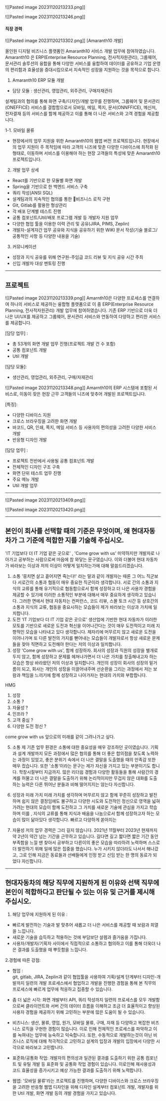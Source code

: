 

![[Pasted image 20231120213233.png]]

![[Pasted image 20231120213246.png]]

#### 직장 경력

![[Pasted image 20231120213302.png]]
[Amaranth10 개발]

올인원 디지털 비즈니스 플랫폼인 Amaranth10 서비스 개발 업무에 참여하였습니다. Amaranth10 은 ERP(Enterprise Resource Planning, 전사적자원관리), 그룹웨어, 문서관리 솔루션의 융합을 통해 다양한 서비스를 융합하여 데이터를 공유하고 기업 운영의 편리함과 효율성을 증대시킴으로서 지속적인 성장을 지원하는 것을 목적으로 합니다. 

1. Amaranth10 ERP 모듈 개발 
 - 담당 모듈 : 생산관리, 영업관리, 외주관리, 구매자재관리
 
 설계팀과의 협의를 통해 화면 구축/디자인/개발 업무를 진행하며, 그룹웨어 및 문서관리(ONEFFICE) 서비스를 결합함으로서 모바일, 메일, 쪽지, 문서(ONNFFICE), 메신저, 전자결재 등의 서비스를 함께 제공하고 이를 통해 더 나은 서비스와 고객 경험을 제공합니다. 

1-1. 모바일 물류 
 - 현장에서의 업무 지원을 위한 Amaranth10의 웹앱 버전 프로젝트입니다. 현장에서의 업무 지원이 주 목적임에 따라 고객의 니즈에 맞춘 다양한 디바이스에 최적화 된 형태로, 이동하며 서비스를 이용해야 하는 현장 고객들의 특성에 맞춘 Amaranth10 프로젝트입니다.

2. 개발 업무 상세 
 - React를 기반으로 한 모듈별 화면 개발
 - Spring을 기반으로 한 백엔드 서비스 구축 
 - 쿼리 작성(ANSI SQL)
 - 설계팀과의 지속적인 협의를 통한 비즈니스 로직 구현 
 - Git, Gitlab를 활용한 형상관리
 - 각 배포 단계별 테스트 진행 
 - 공통 컴포넌트/Util/배포 프로그램 개발 등 개발자 지원 업무 
 - 다양한 협업 툴을 이용한 이력 관리 및 공유(JIRA, PIMS, Zeplin)
 - 개발자-설계자간 업무 공유와 지식을 공유하기 위한 WIKI 문서 작성(기술 블로그/공통적인 사항 등 다양한 내용을 기술)

3. 커뮤니케이션 

 - 성장과 지식 공유를 위해 연구원-주임급 코드 리뷰 및 지식 공유 시간 주최 
 - 신입 개발자 대상 멘토링 진행


---

## 프로젝트
![[Pasted image 20231120213339.png]]
 Amarnth10은 다양한 프로세스를 연결하여 하나의 서비스로 제공하는 융합형 플랫폼으로 이 중 ERP(Enterprise Resource Planning, 전사적자원관리) 개발 업무에 참여하였습니다. 
기존 ERP 기반으로 더욱 더 나은 UI/UX를 제공하고 그룹웨어, 문서관리 서비스와 연동하여 다양하고 편리한 서비스를 제공합니다.

[담당 업무] : 
 - 총 53개의 화면 개발 업무 진행(프로젝트 개발 건 수 포함)
 - 공통 컴포넌트 개발
 - Util 개발 

[담당 모듈]:
- 생산관리, 영업관리, 외주관리, 구매/자재관리

![[Pasted image 20231120213348.png]]
 Amarnth10의 ERP 시스템에 포함된 서비스로, 이동이 잦은 현장 근무 고객들의 니즈에 맞추어 개발된 프로젝트입니다. 

[특징]: 
 - 다양한 디바이스 지원 
 - 크로스 브라우징을 고려한 화면 개발  
 - 바코드, QR, 인쇄, 쪽지, 메일 서비스 등 사용자의 편의성을 고려한 다양한 서비스 개발 
 - 반응형 디자인 개발 

 [담당 업무] :  
 - 프로젝트 전반에서 사용될 공통 컴포넌트 개발
 - 전체적인 디자인 구조 구축 
 - 화면 단위 테스트 업무 진행 
 - 주요 메뉴 개발 
 - Util 개발 업무 
---

![[Pasted image 20231120213409.png]]

![[Pasted image 20231120213420.png]]

---

## 본인이 회사를 선택할 때의 기준은 무엇이며, 왜 현대자동차가 그 기준에 적합한 지를 기술해 주십시오.

'IT 기업보다 더 IT 기업 같은 곳으로'  , 'Come grow with us' 미약하지만 개발자로 나아가고 공부하는 사람으로써 마음에 참 와닿는 문구였습니다. 이와 더불어 현대 자동차가 바라보는 이상과 저의 이상이 어떻게 일치하는가에 대해 말씀드리겠습니다. 

1. 소통 
	'뭉치면 살고 흩어지면 죽는다!' 라는 말과 같이 개발자는 때론 그 어느 직군보다 서로간의 소통과 협동이 매우 중요한 직군이라 생각합니다. 서로 간의 소통과 지식의 교류를 통해 유기적으로 협동함으로서 함께 성장하고 더 나은 사용자 경험을 제공할 수 있기에 이러한 소통적인 부분에 대해서 매우 중요하게 생각하고 있습니다. 그러한 면에서 현대 자동차는 컨퍼런스, 코드 리뷰, 스몰 토크 시간 등 상호간의 소통과 지식의 교류, 협동을 중요시하는 모습들이 제가 바라보는 이상과 가치에 일치합니다. 
2. 도전 
	'IT 기업보다 더 IT 기업 같은 곳으로' 생산업에 기반한 현대 자동차가 이러한 모토를 기반으로 새로운 도전과 혁신을 이어나간다는 것이 매우 도전적이고 미래 지향적인 모습을 나타내고 있다 생각합니다. 제자리에 머무르지 않고 새로운 도전을 이어나가며 또 다른 발전의 가지를 뻗어내는 모습들이 개발자로서 항상 새로운 문제들을 찾아 직면하고 도전해야 한다는 저의 이상과 일치합니다.
3. 성장 
	'Come grow with us', 함께 성장하자. 회사의 성장과 직원의 성장을 별개로 두지 않고, 함께 성장하고 문제를 헤쳐나가면서 더 나은 가치를 창출해내고자 하는 모습은 항상 바라왔던 저의 이상과 일치합니다.  개인의 성장이 회사의 성장의 밑거름이 되고, 회사는 개인의 성장을 이끌어내주며 선순환을 그리는 과정에서 저는 보람과 책임을 느끼기에 함께 성장하고 나아가자는 현대의 가치와 부합합니다. 

HMG
1. 성장
2. 소통 ?
3. 자율성 ?
4. 인프라 ?
5. 고객 중심 ?
6. 다양한 도전 정신 ? 

 come grow with us 
 앞으로의 미래를 같이 그려나가고 싶다. 

5. 소통 
 제 기존 업무 환경은 소통에 대한 중요성을 매우 강조하던 곳이였습니다. 기획과 설계 개발까지 모든 과정에서 많은 협의를 통해 더 좋은 합의점을 찾도록 노력하는 과정이 있었고, 좋은 분위기 속에서 더 나은 결말을 도출했을 때의 만족감 또한 매우 컸습니다. 
또한 '소통'이라는 문구는 제가 자신을 가지고 있는 부분이기도 합니다. 학창시절부터 지금까지. 많은 리더쉽 경험과 다양한 활동들을 통해 사람간의 경계를 허물고 더 나은 결말을 도출하기 위해 논리적이지만 무겁지 않은 대화를 도출하는 능력은 다른 뛰어난 분들과 비해 떨어지지는 않는다 자신합니다. 

2. 성장과 미래 가치 
 미래 가치를 생각하며 머무르지 않고 함께 꾸준히 성장하고 발전하며 쉽지 않은 결정임에도 불구하고 다양한 시도와 도전적인 정신으로 영역을 넓혀가려는 현대의 모습이 함께 도전하고 그 가치를 새로운 기술에 관심을 가지고 학습하며 이를 , 지식의 교류를 통해 지식과 배움을 나눔으로서 함께 성장하고자 하는 모습이 많이 닮아있다 생각합니다. 빠르고 다양하게 쏟아지는 

3. 자율성 
 저의 업무 경력은 그리 길지 않습니다. 2021년 11월부터 2023년 현재까지 약 2년이 약간 넘는 기간을 근무하고 있습니다. 길다면 길고 짧다면 짧은 기간 동안 부족함을 느낄 땐 찾아서 공부하고 다른이의 좋은 모습을 따라하려 노력하며 스스로 더 발전하기 위해 일에 많은 집중을 했습니다. 누가 시키지 않더라도 나서서 해나갔고, 그로 인해 지금은 동료들과 선배들에게 인정 받고 신임 받는 한 명의 동료가 되었다 자신합니다.

---

## 현대자동차의 해당 직무에 지원하게 된 이유와 선택 직무에 본인이 적합하다고 판단될 수 있는 이유 및 근거를 제시해 주십시오.

1. 해당 업무에 지원하게 된 이유 : 
 - 빠르게 발전하는 기술과 발 맞추어 새롭고 더 나은 서비스를 제공할 때 보람과 희열을 느낍니다. 
 - 새로운 기술을 습득하고 적용하는 것에 부담보단 설렘과 즐거움을 가집니다. 
 - 사용자/개발자/기획자 사이에서 직접적으로 소통하고 협의하고 이를 통해 더욱더 나은 결과를 도출했을 때 뿌듯함을 느낍니다.  
  
2.경험에 따른 강점:
  - 협업 :  
 git, gitlab, JIRA, Zeplin과 같이 협업툴을 사용하여 기획/설계 단계부터 디자인-개발까지 일련의 개발 프로세스에서 협업하고 개발을 진행한 경험을 통해 본 직무의 프로세스에 빠르게 업무에 적응하고 집중할 수 있습니다. 

 - 좀 더 넓은 시각: 
 화면 개발부터 API, 쿼리 작성까지 일련의 프로세스를 모두 개발함으로써 클라이언트와 서버 간의 데이터 흐름을 이해하고 조금 더 효율적이고 향상된 사용자 경험을 제공하기 위해 고민하는 부분에 많은 도움이 될 수 있습니다. 

 - 비즈니스: 
 생산, 물류, 영업, 원가, 모바일 물류, 구매, 자재 등 다양하고 복잡한 비즈니스 로직을 구현한 경험이 많습니다. 이로 인해 전체적인 프로세스를 파악하고 이를 녹여내는 업무에 능숙하고 익숙합니다. 또한, 수동적으로 개발하는것이 아닌 비즈니스 로직에 대해 적극적으로 고민하고 설계의 입장과 개발의 입장에서 다양한 시각으로 바라보고 고민합니다. 

- 표준화/공통화 작업: 
 개발자의 편의성과 일관된 결과를 도출하기 위한 공통 컴포넌트 및 유틸 개발 등 표준화 및 공통화 작업 경험이 있습니다. 이로인해 재사용성과 코드 효율성을 증가시키고 예상 가능한 결과를 도출하기 위해 노력합니다. 

- 웹앱: 
  '모바일 물류'라는 프로젝트를 진행하며, 다양한 디바이스와 크로스 브라우징을 고려한 반응형 웹앱 디자인을 위해 디자인 설계부터 컴포넌트 개발, 개발자를 위한 Util 개발, 화면 개발 등의 개발 경험을 가지고 있습니다.  
